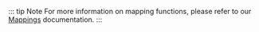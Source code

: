 ::: tip Note
For more information on mapping functions, please refer to our [Mappings](../../build/mapping/ethereum.md) documentation.
:::
